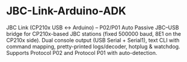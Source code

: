 # JBC-Link-Arduino-ADK
JBC Link (CP210x USB ↔ Arduino) – P02/P01 Auto  Passive JBC–USB bridge for CP210x-based JBC stations (fixed 500000 baud, 8E1 on the CP210x side). Dual console output (USB Serial + Serial1), text CLI with command mapping, pretty-printed logs/decoder, hotplug &amp; watchdog. Supports Protocol P02 and Protocol P01 with auto-detection.
